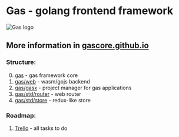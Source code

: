 # Gas - golang frontend framework

![Gas logo](https://raw.githubusercontent.com/gascore/gas/master/logo.png)

## More information in [gascore.github.io](https://gascore.github.io)

### Structure:

0. [gas](https://github.com/gascore/gas) - gas framework core
1. [gas/web](https://github.com/gascore/gas/blob/master/web) - wasm/gojs backend
2. [gas/gasx](https://github.com/gascore/gas/blob/master/gasx) - project manager for gas applications
3. [gas/std/router](https://github.com/gascore/gas/blob/master/std/router) - web router
4. [gas/std/store](https://github.com/gascore/gas/blob/master/std/store) - redux-like store

### Roadmap:

1. [Trello](https://trello.com/invite/b/vB6waN51/993a187d5dd168a9a3a05093c42ed63e/gasgasgas) - all tasks to do
